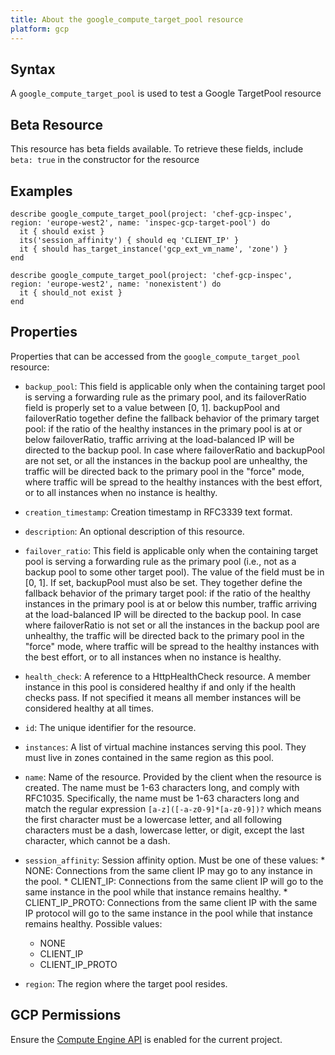 ```yaml
---
title: About the google_compute_target_pool resource
platform: gcp
---
```


## Syntax
A `google_compute_target_pool` is used to test a Google TargetPool resource


## Beta Resource
This resource has beta fields available. To retrieve these fields, include `beta: true` in the constructor for the resource

## Examples
```
describe google_compute_target_pool(project: 'chef-gcp-inspec', region: 'europe-west2', name: 'inspec-gcp-target-pool') do
  it { should exist }
  its('session_affinity') { should eq 'CLIENT_IP' }
  it { should has_target_instance('gcp_ext_vm_name', 'zone') }
end

describe google_compute_target_pool(project: 'chef-gcp-inspec', region: 'europe-west2', name: 'nonexistent') do
  it { should_not exist }
end
```

## Properties
Properties that can be accessed from the `google_compute_target_pool` resource:


  * `backup_pool`: This field is applicable only when the containing target pool is serving a forwarding rule as the primary pool, and its failoverRatio field is properly set to a value between [0, 1].  backupPool and failoverRatio together define the fallback behavior of the primary target pool: if the ratio of the healthy instances in the primary pool is at or below failoverRatio, traffic arriving at the load-balanced IP will be directed to the backup pool.  In case where failoverRatio and backupPool are not set, or all the instances in the backup pool are unhealthy, the traffic will be directed back to the primary pool in the "force" mode, where traffic will be spread to the healthy instances with the best effort, or to all instances when no instance is healthy.

  * `creation_timestamp`: Creation timestamp in RFC3339 text format.

  * `description`: An optional description of this resource.

  * `failover_ratio`: This field is applicable only when the containing target pool is serving a forwarding rule as the primary pool (i.e., not as a backup pool to some other target pool). The value of the field must be in [0, 1].  If set, backupPool must also be set. They together define the fallback behavior of the primary target pool: if the ratio of the healthy instances in the primary pool is at or below this number, traffic arriving at the load-balanced IP will be directed to the backup pool.  In case where failoverRatio is not set or all the instances in the backup pool are unhealthy, the traffic will be directed back to the primary pool in the "force" mode, where traffic will be spread to the healthy instances with the best effort, or to all instances when no instance is healthy.

  * `health_check`: A reference to a HttpHealthCheck resource.  A member instance in this pool is considered healthy if and only if the health checks pass. If not specified it means all member instances will be considered healthy at all times.

  * `id`: The unique identifier for the resource.

  * `instances`: A list of virtual machine instances serving this pool.  They must live in zones contained in the same region as this pool.

  * `name`: Name of the resource. Provided by the client when the resource is created. The name must be 1-63 characters long, and comply with RFC1035. Specifically, the name must be 1-63 characters long and match the regular expression `[a-z]([-a-z0-9]*[a-z0-9])?` which means the first character must be a lowercase letter, and all following characters must be a dash, lowercase letter, or digit, except the last character, which cannot be a dash.

  * `session_affinity`: Session affinity option. Must be one of these values:  * NONE: Connections from the same client IP may go to any instance in   the pool. * CLIENT_IP: Connections from the same client IP will go to the same   instance in the pool while that instance remains healthy. * CLIENT_IP_PROTO: Connections from the same client IP with the same   IP protocol will go to the same instance in the pool while that   instance remains healthy.
  Possible values:
    * NONE
    * CLIENT_IP
    * CLIENT_IP_PROTO

  * `region`: The region where the target pool resides.


## GCP Permissions

Ensure the [Compute Engine API](https://console.cloud.google.com/apis/library/compute.googleapis.com/) is enabled for the current project.

